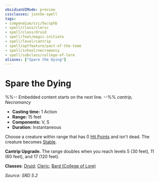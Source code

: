 ```yaml
---
obsidianUIMode: preview
cssclasses: json5e-spell
tags:
- compendium/src/5e/xphb
- spell/class/cleric
- spell/class/druid
- spell/feat/magic-initiate
- spell/level/cantrip
- spell/optfeature/pact-of-the-tome
- spell/school/necromancy
- spell/subclass/college-of-lore
aliases: ["Spare the Dying"]
---
```

# Spare the Dying
%%-- Embedded content starts on the next line. --%%
*cantrip, Necromancy*  

- **Casting time:** 1 Action
- **Range:** 15 feet
- **Components:** V, S
- **Duration:** Instantaneous

Choose a creature within range that has 0 [Hit Points](hit-points-xphb.md) and isn't dead. The creature becomes [Stable](stable-xphb.md).

**Cantrip Upgrade.** The range doubles when you reach levels 5 (30 feet), 11 (60 feet), and 17 (120 feet).

**Classes**: [Druid](list-spells-classes-druid.md); [Cleric](list-spells-classes-cleric.md); [Bard (College of Lore)](list-spells-classes-bard-xphb-college-of-lore-xphb.md "subclass=XPHB;class=XPHB")

*Source: SRD 5.2*
